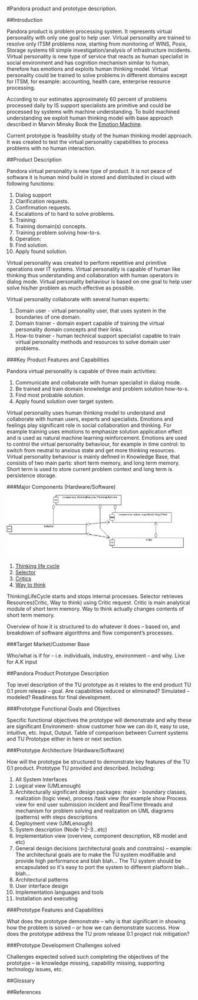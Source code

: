 #Pandora product and prototype description.


##Introduction

Pandora product is problem processing system. 
It represents virtual personality with only one goal to help user. Virtual personality are trained to resolve only ITSM problems now, starting from monitoring of WINS, Posix, Storage systems till simple investigation/analysis of infrastructure incidents. Virtual personality is new type of service that reacts as human specialist in social environment and has cognition mechanism similar to human, therefore has emotions and exploits human thinking model. Virtual personality could be trained to solve problems in different domains except for ITSM, for example: accounting, health care, enterprise resource processing.

According to our estimates approximately 60 percent of problems processed daily by IS support specialists are primitive and could be processed by systems with machine understanding. To build machined understanding we exploit human thinking model with base approach described in Marvin Minsky Book the [Emotion Machine](http://en.wikipedia.org/wiki/Emotion_machine).

Current prototype is feasibility study of the human thinking model approach. It was created to test the virtual personality capabilities to process problems with no human interaction.

##Product Description

Pandora virtual personality is new type of product. It is not peace of software it is human mind build in stored and distributed in cloud with following functions:

 1. Dialog support
   2. Clarification requests.
   2. Confirmation requests.
   2. Escalations of to hard to solve problems.
 1. Training:
   2. Training domain(s) concepts.
   2. Training problem solving how-to-s.
 1. Operation:
   2. Find solution.
   2. Apply found solution.

Virtual personality was created to perform repetitive and primitive operations over IT systems. Virtual personality is capable of human like thinking thus understanding and collaboration with human operators in dialog mode. Virtual personality behaviour is based on one goal to help user solve his/her problem as much effective as possible.

Virtual personality collaborate with several human experts:

 1. Domain user - virtual personality user, that uses system in the boundaries of one domain.
 1. Domain trainer - domain expert capable of training the virtual personality domain concepts and their links.
 1. How-to trainer - human technical support specialist capable to train virtual personality methods and resources to solve domain user problems.

###Key Product Features and Capabilities

Pandora virtual personality is capable of three main activities:
 1. Communicate and collaborate with human specialist in dialog mode.
 1. Be trained and train domain knowledge and problem solution how-to-s.
 1. Find most probable solution.
 1. Apply found solution over target system.

Virtual personality uses human thinking model to understand and collaborate with human users, experts and specialists. Emotions and feelings play significant role in social collaboration and thinking. For example training uses emotions to emphasize solution application effect and is used as natural machine learning reinforcement. Emotions are used to control the virtual personality behaviour, for example in time control: to switch from neutral to anxious state and get more thinking resources. Virtual personality behaviour is mainly defined in Knowledge Base, that consists of two main parts: short term memory, and long term memory. Short term is used to store current problem context and long term is persistence storage.

###Major Components (Hardware/Software)

![Main component diagram](https://github.com/development-team/2/raw/master/doc/design-specification/uml/images/MainComponent.png)

 1. [Thinking life cycle](design-specification/thinking-life-cycle.md)
 1. [Selector](design-specification/selector.md)
 1. [Critics](design-specification/critics.md)
 1. [Way to think](design-specification/way2Think.md)

ThinkingLifeCycle starts and stops internal processes. Selector retrieves Resources(Critic, Way to think) using Critic request. Critic is main analytical module of short term memory. Way to think actually changes contents of short term memory.

Overview of how it is structured to do whatever it does – based on, and breakdown of software algorithms and flow component’s processes.

###Target Market/Customer Base

Who/what is if for – i.e. individuals, industry, environment – and why. Live for A.K input

##Pandora Product Prototype Description

Top level description of the TU prototype as it relates to the end product TU 0.1 prom release – goal.  Are capabilities reduced or eliminated? Simulated – modeled? Readiness for final development.

###Prototype Functional Goals and Objectives

Specific functional objectives the prototype will demonstrate and why these are significant Environment- show customer how we can do it, easy to use, intuitive, etc.  Input, Output.  Table of comparison between Current systems and TU Prototype either in here or next section.

###Prototype Architecture (Hardware/Software)

How will the prototype be structured to demonstrate key features of the TU 0.1 product.  Prototype TU provided and described.
Including:

1. All System Interfaces
1. Logical view (UMLenough)
1. Architecturally significant design packages: major - boundary classes, realization (logic view), process /task view (for example show Process view for end user submission  incident and RealTime threads and mechanism for problem solving and realization on UML diagrams (patterns) with steps descriptions
1. Deployment view (UMLenough)
1. System description (Node 1-2-3…etc)
1. Implementation view (overview, component description, KB model and etc)
1. General design decisions (architectural goals and constrains) – example: The architectural goals are to make the TU system modifiable and provide high performance and blah blah…  The TU system should be encapsulated so it's easy to port the system to different platform blah…blah…
1. Architectural patterns
1. User interface design
1. Implementation languages and tools
1. Installation and executing

###Prototype Features and Capabilities

What does the prototype demonstrate – why is that significant in showing how the problem is solved – or how we can demonstrate success. How does the prototype address the TU prom release 0.1 project risk mitigation?

###Prototype Development Challenges solved

Challenges expected solved such completing the objectives of the prototype – ie knowledge missing, capability missing, supporting technology issues, etc.

##Glossary

##References


